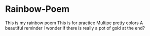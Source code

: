 # Rainbow-Poem
This is my rainbow poem
This is for practice
Multipe pretty colors
A beautiful reminder
I wonder if there is really a pot of gold at the end?
